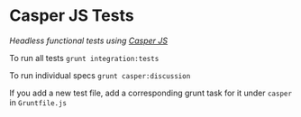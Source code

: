 # Casper JS Tests
*Headless functional tests using [Casper JS](http://casperjs.org/testing.html)*

To run all tests
``grunt integration:tests``

To run individual specs
``grunt casper:discussion``

If you add a new test file, add a corresponding grunt task for it under `casper` in `Gruntfile.js`
